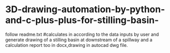 # 3D-drawing-automation-by-python-and-c-plus-plus-for-stilling-basin-
follow readme.txt
#calculates in according to the data inputs by user and generate drawing of a stilling basin at downstream of a spillway and a calculation report too in docx,drawing in autocad dwg file.
